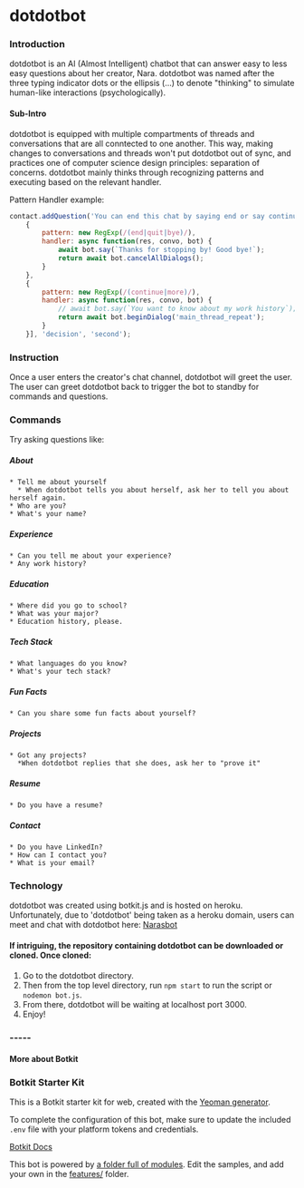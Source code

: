 # dotdotbot

### Introduction
dotdotbot is an AI (Almost Intelligent) chatbot that can answer easy to less easy questions about her creator, Nara.
dotdotbot was named after the three typing indicator dots or the ellipsis (...) to denote "thinking" to simulate human-like interactions (psychologically).
#### Sub-Intro
dotdotbot is equipped with multiple compartments of threads and conversations that are all conntected to one another.
This way, making changes to conversations and threads won't put dotdotbot out of sync, and practices one of computer science design principles: separation of concerns. dotdotbot mainly thinks through recognizing patterns and executing based on the relevant handler.

Pattern Handler example:
```javascript
contact.addQuestion('You can end this chat by saying end or say continue to go back to the main menu', [
    {
        pattern: new RegExp(/(end|quit|bye)/),
        handler: async function(res, convo, bot) {
            await bot.say(`Thanks for stopping by! Good bye!`);
            return await bot.cancelAllDialogs();
        }
    },
    {
        pattern: new RegExp(/(continue|more)/),
        handler: async function(res, convo, bot) {
            // await bot.say(`You want to know about my work history`);
            return await bot.beginDialog('main_thread_repeat');
        }
    }], 'decision', 'second');
```

### Instruction
Once a user enters the creator's chat channel, dotdotbot will greet the user. The user can greet dotdotbot back to trigger the bot to standby for commands and questions.

### Commands
Try asking questions like:
   ##### About
    * Tell me about yourself
      * When dotdotbot tells you about herself, ask her to tell you about herself again.
    * Who are you?
    * What's your name?
   ##### Experience
    * Can you tell me about your experience?
    * Any work history?
   ##### Education
    * Where did you go to school?
    * What was your major?
    * Education history, please.
   ##### Tech Stack
    * What languages do you know?
    * What's your tech stack?
   ##### Fun Facts
    * Can you share some fun facts about yourself?
   ##### Projects
    * Got any projects?
      *When dotdotbot replies that she does, ask her to "prove it"
   ##### Resume
    * Do you have a resume?
   ##### Contact
    * Do you have LinkedIn?
    * How can I contact you?
    * What is your email?

### Technology
dotdotbot was created using botkit.js and is hosted on heroku.
Unfortunately, due to 'dotdotbot' being taken as a heroku domain, users can meet and chat with dotdotbot here: [Narasbot](https://narasbot.herokuapp.com/)

#### If intriguing, the repository containing dotdotbot can be downloaded or cloned. Once cloned:
  1. Go to the dotdotbot directory.
  2. Then from the top level directory, run `npm start` to run the script or `nodemon bot.js`.
  3. From there, dotdotbot will be waiting at localhost port 3000.
  4. Enjoy!
  
### -----
#### More about Botkit

### Botkit Starter Kit

This is a Botkit starter kit for web, created with the [Yeoman generator](https://github.com/howdyai/botkit/tree/master/packages/generator-botkit#readme).

To complete the configuration of this bot, make sure to update the included `.env` file with your platform tokens and credentials.

[Botkit Docs](https://botkit.ai/docs/v4)

This bot is powered by [a folder full of modules](https://botkit.ai/docs/v4/core.html#organize-your-bot-code). 
Edit the samples, and add your own in the [features/](features/) folder.
